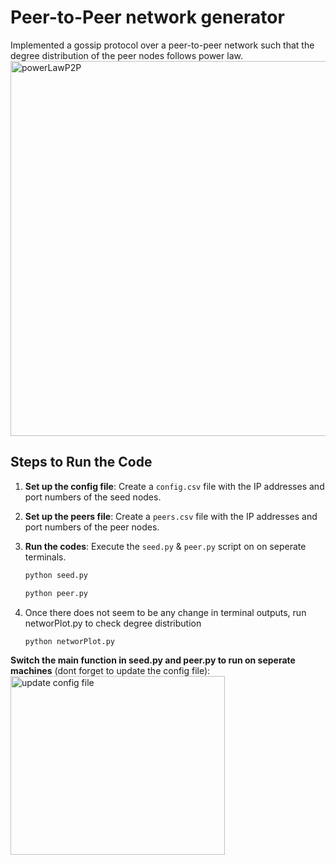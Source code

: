 # Peer-to-Peer network generator
Implemented a gossip protocol over a peer-to-peer network such that the degree distribution of the peer nodes follows power law.<br />
<img width="1000" height="600" alt="powerLawP2P" src="https://github.com/user-attachments/assets/a9d3850e-0f16-4d2b-928b-d95657fcd651" />

## Steps to Run the Code

1. **Set up the config file**: Create a `config.csv` file with the IP addresses and port numbers of the seed nodes.
2. **Set up the peers file**: Create a `peers.csv` file with the IP addresses and port numbers of the peer nodes.
3. **Run the codes**: Execute the `seed.py` & `peer.py` script on  on seperate terminals.

   ```bash
   python seed.py
   ```
   ```bash
   python peer.py
   ```

4. Once there does not seem to be any change in terminal outputs, run networPlot.py to check degree distribution
   ```bash
   python networPlot.py
   ```
   
**Switch the main function in seed.py and peer.py to run on seperate machines** (dont forget to update the config file):
<img width="343" height="286" alt="update config file" src="https://github.com/user-attachments/assets/0e0846b8-9ecd-4830-849d-53593b122e9b" />

